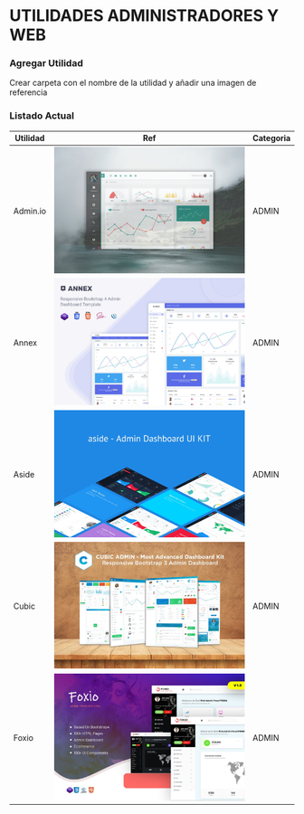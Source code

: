 # UTILIDADES ADMINISTRADORES Y WEB

### Agregar Utilidad
Crear carpeta con el nombre de la utilidad y añadir una imagen de referencia

### Listado Actual

| Utilidad | Ref | Categoria|
| ------ | ------ | ------ |
| Admin.io | ![Admin.io](/Administradores/Admin.io/98496086-b6ed-42cc-b2c3-4dd68de704de.jpeg "Admin.io") | ADMIN  |
| Annex | ![Annex](/Administradores/Annex/a40bc87d-43a8-4967-8093-2c6423091e9f.jpeg "Annex") | ADMIN  |
| Aside | ![Aside](/Administradores/Aside/112c1875-a12b-4843-b2c6-2c6b1d458f2a.jpeg "Aside") | ADMIN  |
| Cubic | ![Cubic](/Administradores/Cubic/9672a22d-eba5-43b3-8024-94e1201de513.jpeg "Cubic") | ADMIN  |
| Foxio | ![Foxio](/Administradores/Foxio/1390c93d-1133-41b5-a8ed-883ab0b55ecf.jpeg "Foxio") | ADMIN  |

